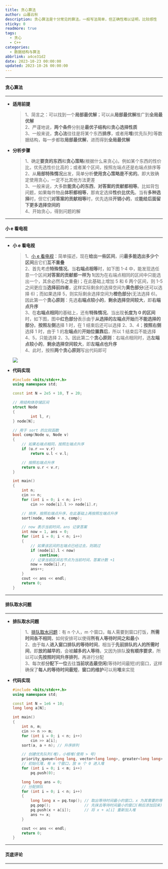 ```yaml
---
title: 贪心算法
author: 山暮云秋
description: 贪心算法是十分常见的算法，一般写法简单，但正确性难以证明，比较感性
sticky: 0
readmore: true
tags:
  - 贪心
  - C++
categories:
  - 数据结构与算法
abbrlink: a4ce31d2
date: 2023-10-23 00:00:00
updated: 2023-10-26 00:00:00
---
```


---

#### **贪心算法**

---

- **适用前提**

  > 1、简言之：可以找到一个**局部最优解**；可以从**局部最优解**推广到**全局最优解**  
  > 2、严谨地说，**两个条件**分别是**最优子结构**和**贪心选择性质**  
  > 3、一般来说，**贪心法**往往是将某个东西**排序**，或者用**堆**(优先队列)等数据结构，每一步都取**局部最优解**，进而得到**全局最优解**

  <!-- more -->

- **分析步骤**

  > 1、确定**要贪的东西**和**贪心策略**(根据什么来贪心)。例如某个东西的性价比，优先选性价比高的；或者某个区间，按照左端点还是右端点排序等  
  > 2、从**局部特殊情况**出发，简单分析**使用贪心策略是不劣的**。即大致确定使用贪心，一定不比其他方法更差  
  > 3、一般来说，大多数**能贪心的东西**，**对答案的贡献都相等**。比如背包问题，如果每件物品**体积都相等**，那肯定选择**性价比优先**。当有**多种选择**时，但它们**对答案的贡献相等**时，优先选择**开销小的**，或**能给后面留下更多选择空间的**  
  > 4、开始贪心，得到问题的解

---

#### **小 e 看电视**

---

- **小 e 看电视**

  > 1、[小 e 看电视](https://cdn.oj.eriktse.com/problem.php?id=1035)：简单描述，现在**给出一些区间**，问**最多能选出多少个区间**且它们**互不重叠**  
  > 2、首先考虑**特殊情况**。当**右端点相等**时，如下图 1-4 中，能发现选任意一个区间**对答案的贡献都一样为 1**(因为在右端点相同的区间中只能选出一个，其余必然与之重叠)；在此基础上增加 5 和 6 两个区间，则 1-5 之间更应当**选择前四者**，这样实际剩余的选择空间为**黄色部分**(还可以选择 6)；而如果选择 5，则实际剩余选择空间为**橙色部分**(无法选择 6)。因此第一个**贪心原则**：先选**右端点较小的**，**剩余选择空间较大**，即**右端点升序**  
  > 3、在**右端点相同**的基础上，还有**特殊情况**。当出现**长度为 0 的区间**时，如下图，图中**红色部分**表示由于**从选择的左端点开始**而**不能选择的部分**。**按照左侧**选择 1 时，在 1 结束后还可以选择 2、3、4；**按照右侧**选择 1 时，由于 1 的**左端点**的**开始位置靠后**，所以 1 结束后不能选择 4、5，只能选择 2、3。因此第二个**贪心原则**：右端点相同时，选**左端点较小的**，**剩余选择空间较大**，即**左端点也升序**  
  > 4、此时，按照**两个贪心原则**写出代码即可

  ![](https://cdn.jsdelivr.net/gh/ShengQiBaoZao/Image/blog/算法/小e看电视.png)

- **代码实现**

  ```cpp
  #include <bits/stdc++.h>
  using namespace std;

  const int N = 2e5 + 10, T = 20;

  // 用结构体存储区间
  struct Node
  {
          int l, r;
  } node[N];

  // 用于 sort 的比较函数
  bool comp(Node u, Node v)
  {
      // 如果右端点相同，按照左端点升序
      if (u.r == v.r)
          return u.l < v.l;

      // 按照右端点升序
      return u.r < v.r;
  }

  int main()
  {
      int n;
      cin >> n;
      for (int i = 0; i < n; i++)
          cin >> node[i].l >> node[i].r;

      // 排序，按照右端点升序，在此基础上再按照左端点升序
      sort(node, node + n, comp);

      // now 表示当前时间，ans 记录答案
      int now = 1, ans = 0;
      for (int i = 0; i < n; i++)
      {
          // 如果该区间的左端点已经过去，则跳过
          if (node[i].l < now)
              continue;
          // 记录当前区间右节点为当前时间，答案计数 +1
          now = node[i].r;
          ans++;
      }
      cout << ans << endl;
      return 0;
  }
  ```

---

#### **排队取水问题**

---

- **排队取水问题**

  > 1、[排队取水问题](https://cdn.oj.eriktse.com/problem.php?id=1036)：有 n 个人，m 个窗口，每人需要到窗口打饭，**所需时间各不相同**，如何安排可以使得**所有人等待时间之和最小**  
  > 2、由于每人**进入窗口排队的等待时间**，相当于**先前排队的人的所需时间**，即**放的越早的**，会被**越多的人等待**。又因为排队**没有顺序要求**，所以可以**先按照时间升序排列**，再进行分配  
  > 3、每次都**分配下一位**去往**当前状态最空闲**(等待时间最短)的窗口，这样确保了**每人的等待时间最短**，**窗口的维护**可以用**堆**来实现

- **代码实现**

  ```cpp
  #include <bits/stdc++.h>
  using namespace std;

  const int N = 1e6 + 10;
  long long a[N];

  int main()
  {
      int n, m;
      cin >> n >> m;
      for (int i = 0; i < n; i++)
          cin >> a[i];
      sort(a, a + n); // 升序排列

      // 创建优先队列(堆)，小根堆(使用 > 号)
      priority_queue<long long, vector<long long>, greater<long long>> pq;
      // 初始化堆，有 m 个窗口，放 m 个 0 进入堆
      for (int i = 0; i < m; i++)
          pq.push(0);

      long long ans = 0;
      // 分配排队
      for (int i = 0; i < n; i++)
      {
          long long x = pq.top(); // 取出等待时间最小的窗口，x 为其需要的等待时间
          pq.pop();               // 先抹去等待时间最小的窗口(稍后添加回来)
          pq.push(x + a[i]);      // 将 x + a[i] 重新加入堆
          ans += x;
      }

      cout << ans << endl;
      return 0;
  }
  ```

---

#### **页底评论**

---
